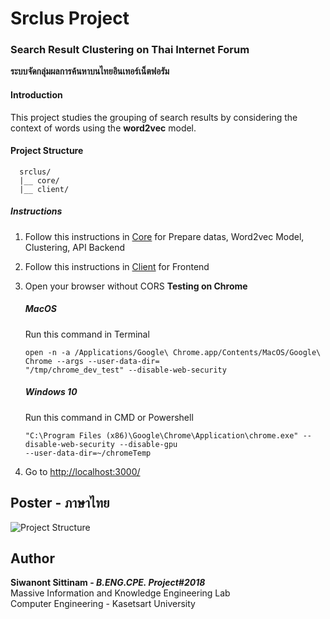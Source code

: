 # Srclus Project

### Search Result Clustering on Thai Internet Forum
**ระบบจัดกลุ่มผลการค้นหาบนไทยอินเทอร์เน็ตฟอรัม**

#### Introduction 

This project studies the grouping of search results by considering the context of words using the **word2vec** model. 

#### Project Structure
```
  srclus/
  |__ core/
  |__ client/
```
##### Instructions
1. Follow this instructions in [Core](core/) for Prepare datas, Word2vec Model, Clustering, API Backend
2. Follow this instructions in [Client](client/) for Frontend
3. Open your browser without CORS
    **Testing on Chrome**

    ##### MacOS 
    Run this command in Terminal
    ```
    open -n -a /Applications/Google\ Chrome.app/Contents/MacOS/Google\ Chrome --args --user-data-dir=
    "/tmp/chrome_dev_test" --disable-web-security
    ```

    ##### Windows 10 
    Run this command in CMD or Powershell
    ```
    "C:\Program Files (x86)\Google\Chrome\Application\chrome.exe" --disable-web-security --disable-gpu 
    --user-data-dir=~/chromeTemp
    ```
4. Go to [http://localhost:3000/](http://localhost:3000/)

## Poster - ภาษาไทย
![Project Structure](https://lh3.googleusercontent.com/w_rIuxzc4qz09EsDw-L8tyd55FDOFkYeguQpyEuhnKVTy40tioFMoDTE54BSXOXTxh8NL0WiWGHJ-BOj6z7NBv-Dh9dasDCKSirMrLBv22aHighUIx9KX6CqtsEZ_9Za95Tq929wrghWSm5P1w4V9_H_gXk0LUjFZmyslRaLeZBqFy2bx4OH-0VhuO7UKb5XNsXq3WDNcv5KRWlkMI3FiH33sPCmffhnjQLt_AqCKYkm7vL9rKNck4uyPGo5HZHFu01tYAKg9BAFf5eBp2wpz_kUTh-iO8yppzVE4zqm9EVpZXO2L1QdjbLZgKdWUNs4mzgJ8KEanBnediVWNQJRObdaqOhvgGw7z0xEITViXhXB47J8ewwuQtSrCcXJWnn-QzjMmbEwlDOKqo_sVDZcmrLWmq1Dlwea4MTX1CWAlUecZwDEEKwUELWBSFw7JJGbtWdTqa0gXiS1sqk2C9fTwN0GRZjEab4KBgdpI7Ctj0uDKBBkSRxQRJdKka_eUSP2tBQDgY6Xkq7JDZAET65CYU9FkB2yHlu5EiU0gJVsUbd6YEByE3jPxs-PrLX3k13_ukM0UcuyFGEvAEmIYrtc_IdHrbBZgtYrGtHNGEcpcWM47qqnPIkEu5KOvKGZ7YYsXdBz-EBCDbZT0rWZ_eAhbDzYP-toiWHY0y2Ngaj8HY_IR-hLQ8OvChqzXHgy_oWHv6AK6JMAppBaqrzGzbZHGscCtg=w1396-h1974-no)


## Author

**Siwanont Sittinam - _B.ENG.CPE. Project#2018_**\
Massive Information and Knowledge Engineering Lab\
Computer Engineering - Kasetsart University 